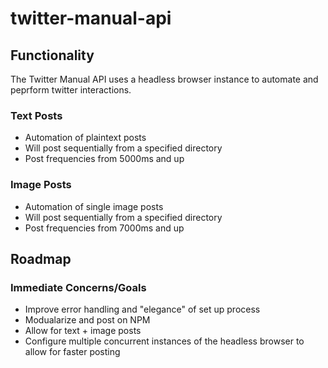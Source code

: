# twitter-manual-api

## Functionality

The Twitter Manual API uses a headless browser instance to automate and peprform twitter interactions.

### Text Posts

- Automation of plaintext posts
- Will post sequentially from a specified directory
- Post frequencies from 5000ms and up


### Image Posts

- Automation of single image posts
- Will post sequentially from a specified directory
- Post frequencies from 7000ms and up

## Roadmap

### Immediate Concerns/Goals

- Improve error handling and "elegance" of set up process
- Modualarize and post on NPM
- Allow for text + image posts
- Configure multiple concurrent instances of the headless browser to allow for faster posting
